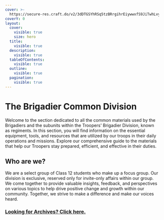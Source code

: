 ```yaml
---
cover: >-
  https://secure-res.craft.do/v2/3dDTGSYhRSq5tzBRrgihrEiywwxfS9JiTwhLvyWUMTEs3spQ3DUMmu2nduau9bPHKs6YUBdFg7c6frEYD6MrU6NwUr311UPZhjedCYuxdWpkHgVdKVGMHDqDuoHer6nP8mdyXdMPqiQqby1YkpzGvfLGKGdQCuuGRLSS7mkPR3bUzj7
coverY: 0
layout:
  cover:
    visible: true
    size: hero
  title:
    visible: true
  description:
    visible: true
  tableOfContents:
    visible: true
  outline:
    visible: true
  pagination:
    visible: true
---
```


# The Brigadier Common Division

Welcome to the section dedicated to all the common materials used by the Brigadiers and the subunits within the Troopers' Brigadier Division, known as regiments. In this section, you will find information on the essential equipment, tools, and resources that are utilized by our troops in their daily operations and missions. Explore our comprehensive guide to the materials that help our Troopers stay prepared, efficient, and effective in their duties.

## Who are we?

We are a select group of Class 12 students who make up a focus group. Our division is exclusive, reserved only for invite-only affairs within our group. We come together to provide valuable insights, feedback, and perspectives on various topics to help drive positive change and growth within our community. Together, we strive to make a difference and make our voices heard.

### [Looking for Archives? Click here.](brigadier-common-archives/)
